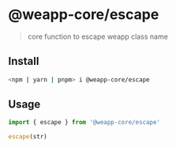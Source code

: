 # @weapp-core/escape

> core function to escape weapp class name

## Install

```bash
<npm | yarn | pnpm> i @weapp-core/escape
```

## Usage

```ts
import { escape } from '@weapp-core/escape'

escape(str)
```
